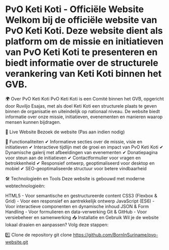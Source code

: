 # PvO Keti Koti - Officiële Website Welkom bij de officiële website van PvO Keti Koti. Deze website dient als platform om de missie en initiatieven van PvO Keti Koti te presenteren en biedt informatie over de structurele verankering van Keti Koti binnen het GVB.

🌍 Over PvO Keti Koti PvO Keti Koti is een Comité binnen het GVB, opgericht door Ruviljo Esajas, met als doel Keti Koti een structurele plaats te geven binnen de organisatie en uiteindelijk op nationaal niveau. De website biedt informatie over onze missie, initiatieven, evenementen en manieren waarop mensen kunnen bijdragen.

🔗 Live Website Bezoek de website (Pas aan indien nodig)

🚀 Functionaliteiten ✔ Informatieve secties over de missie, visie en initiatieven ✔ Interactieve tijdlijn met de groei en impact van PvO Keti Koti ✔ Dynamische galerij met afbeeldingen van evenementen ✔ Donatiepagina voor steun aan de initiatieven ✔ Contactformulier voor vragen en betrokkenheid ✔ Responsief ontwerp, geoptimaliseerd voor desktop en mobiel ✔ SEO-geoptimaliseerde structuur voor betere vindbaarheid

🛠️ Technologieën en Tools Deze website is gebouwd met moderne webtechnologieën:

HTML5 - Voor semantische en gestructureerde content CSS3 (Flexbox & Grid) - Voor een responsief en aantrekkelijk ontwerp JavaScript (ES6) - Voor interactieve componenten en dynamische inhoud JSON & Form Handling - Voor formulieren en data-verwerking Git & GitHub - Voor versiebeheer en samenwerking 📥 Installatie en Gebruik Wil je de website lokaal draaien en aanpassen? Volg deze stappen:

1️⃣ Clone de repository git clone https://github.com/BornInSuriname/pvo-website.git
